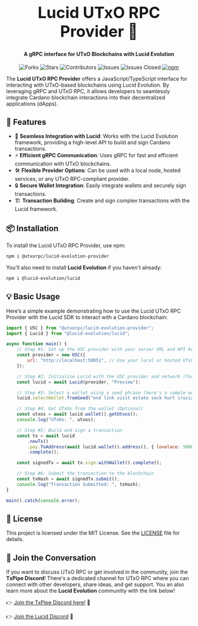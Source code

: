 <div align="center">
  <h1 style="font-size: 3em;">Lucid UTxO RPC Provider 🚀</h1>
  <h4>A gRPC interface for UTxO Blockchains with Lucid Evolution</h4>
</div>
<div align="center">

  ![Forks](https://img.shields.io/github/forks/utxorpc/lucid-evolution-provider.svg?style=social) 
  ![Stars](https://img.shields.io/github/stars/utxorpc/lucid-evolution-provider.svg?style=social) 
  ![Contributors](https://img.shields.io/github/contributors/utxorpc/lucid-evolution-provider.svg) 
  ![Issues](https://img.shields.io/github/issues/utxorpc/lucid-evolution-provider.svg) 
  ![Issues Closed](https://img.shields.io/github/issues-closed/utxorpc/lucid-evolution-provider.svg) 
  <a href="https://www.npmjs.com/package/@utxorpc/lucid-evolution-provider">
    <img src="https://img.shields.io/npm/v/@utxorpc/lucid-evolution-provider.svg" alt="npm">
  </a>
</div>

The **Lucid UTxO RPC Provider** offers a JavaScript/TypeScript interface for interacting with UTxO-based blockchains using Lucid Evolution. By leveraging gRPC and UTxO RPC, it allows developers to seamlessly integrate Cardano blockchain interactions into their decentralized applications (dApps).

## 🌟 Features

- 🔗 **Seamless Integration with Lucid**: Works with the Lucid Evolution framework, providing a high-level API to build and sign Cardano transactions.
- ⚡️ **Efficient gRPC Communication**: Uses gRPC for fast and efficient communication with UTxO blockchains.
- 🛠 **Flexible Provider Options**: Can be used with a local node, hosted services, or any UTxO RPC-compliant provider.
- 🔒 **Secure Wallet Integration**: Easily integrate wallets and securely sign transactions.
- 🏗 **Transaction Building**: Create and sign complex transactions with the Lucid framework.

## 📦 Installation

To install the Lucid UTxO RPC Provider, use npm:

```bash
npm i @utxorpc/lucid-evolution-provider
```

You'll also need to install **Lucid Evolution** if you haven't already:

```bash
npm i @lucid-evolution/lucid
```

## 💡 Basic Usage

Here’s a simple example demonstrating how to use the Lucid UTxO RPC Provider with the Lucid SDK to interact with a Cardano blockchain:

```javascript
import { U5C } from "@utxorpc/lucid-evolution-provider";
import { Lucid } from "@lucid-evolution/lucid";

async function main() {
    // Step #1: Set up the U5C provider with your server URL and API key
    const provider = new U5C({
        url: "http://localhost:50051", // Use your local or hosted UTxO RPC service
    });

    // Step #2: Initialize Lucid with the U5C provider and network (for now we'll use Preview network)
    const lucid = await Lucid(provider, "Preview");

    // Step #3: Select a wallet using a seed phrase (here's a sample working wallet)
    lucid.selectWallet.fromSeed("end link visit estate sock hurt crucial forum eagle earn idle laptop wheat rookie when hard suffer duty kingdom clerk glide mechanic debris jar");

    // Step #4: Get UTxOs from the wallet (Optional)
    const utxos = await lucid.wallet().getUtxos();
    console.log("UTxOs: ", utxos);

    // Step #5: Build and sign a transaction
    const tx = await lucid
        .newTx()
        .pay.ToAddress(await lucid.wallet().address(), { lovelace: 5000000n })
        .complete();

    const signedTx = await tx.sign.withWallet().complete();

    // Step #6: Submit the transaction to the blockchain
    const txHash = await signedTx.submit();
    console.log("Transaction Submitted: ", txHash);
}

main().catch(console.error);
```

## 📜 License

This project is licensed under the MIT License. See the [LICENSE](./LICENSE) file for details.

## 👥 Join the Conversation
If you want to discuss UTxO RPC or get involved in the community, join the **TxPipe Discord**! There's a dedicated channel for UTxO RPC where you can connect with other developers, share ideas, and get support. You an also learn more about the **Lucid Evolution** communitiy with the link below!

👉 [Join the TxPipe Discord here!](https://discord.gg/nbkJdPnKHm) 💬

👉 [Join the Lucid Discord](https://discord.gg/s89P9gpEff) 💬
